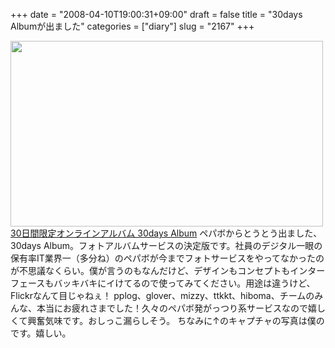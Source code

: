 +++
date = "2008-04-10T19:00:31+09:00"
draft = false
title = "30days Albumが出ました"
categories = ["diary"]
slug = "2167"
+++

<a href="http://30d.jp/" target="_blank"><img src="http://ieiriblog.img.jugem.jp/20080410_442348.jpg" alt="" width="500" height="297" class="pict" />
30日間限定オンラインアルバム 30days Album</a>
ペパボからとうとう出ました、30days Album。フォトアルバムサービスの決定版です。社員のデジタル一眼の保有率IT業界一（多分ね）のペパボが今までフォトサービスをやってなかったのが不思議なくらい。僕が言うのもなんだけど、デザインもコンセプトもインターフェースもバッキバキにイけてるので使ってみてください。用途は違うけど、Flickrなんて目じゃねぇ！
pplog、glover、mizzy、ttkkt、hiboma、チームのみんな、本当にお疲れさまでした！久々のペパボ発がっつり系サービスなので嬉しくて興奮気味です。おしっこ漏らしそう。
ちなみに↑のキャプチャの写真は僕のです。嬉しい。
